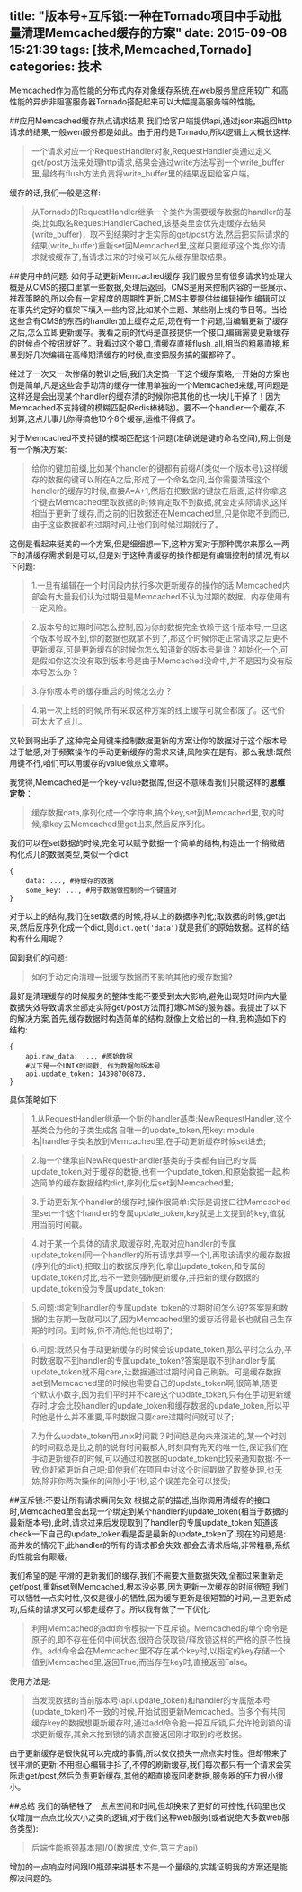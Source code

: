 title: "版本号+互斥锁:一种在Tornado项目中手动批量清理Memcached缓存的方案"
date: 2015-09-08 15:21:39
tags: [技术,Memcached,Tornado]
categories: 技术
---

Memcached作为高性能的分布式内存对象缓存系统,在web服务里应用较广,和高性能的异步非阻塞服务器Tornado搭配起来可以大幅提高服务端的性能。

##应用Memcached缓存热点请求结果
我们给客户端提供api,通过json来返回http请求的结果,一般wen服务都是如此。由于用的是Tornado,所以逻辑上大概长这样:

>一个请求对应一个RequestHandler对象,RequestHandler类通过定义get/post方法来处理http请求,结果会通过write方法写到一个write_buffer里,最终有flush方法负责将write_buffer里的结果返回给客户端。

缓存的话,我们一般是这样:

>从Tornado的RequestHandler继承一个类作为需要缓存数据的handler的基类,比如取名RequestHandlerCached,该基类里会优先走缓存去结果(write_buffer)，取不到结果时才走实际的get/post方法,然后把实际请求的结果(write_buffer)重新set回Memcached里,这样只要继承这个类,你的请求就被缓存了,当请求过来的时候可以先从缓存里取结果。

##使用中的问题: 如何手动更新Memcached缓存
我们服务里有很多请求的处理大概是从CMS的接口里拿一些数据,处理后返回。CMS是用来控制内容的一些展示、推荐策略的,所以会有一定程度的周期性更新,CMS主要提供给编辑操作,编辑可以在事先约定好的框架下填入一些内容,比如某个主题、某些刚上线的节目等。当给这些含有CMS的东西的handler加上缓存之后,现在有一个问题,当编辑更新了缓存之后,怎么立即更新缓存。我看之前的代码是直接提供一个接口,编辑需要更新缓存的时候点个按钮就好了。我看过这个接口,清缓存直接flush_all,相当的粗暴直接,粗暴到好几次编辑在高峰期清缓存的时候,直接把服务搞的蛋都碎了。

经过了一次又一次惨痛的教训之后,我们决定搞一下这个缓存策略,一开始的方案也倒是简单,凡是这些会手动清的缓存一律用单独的一个Memcached来缓,可问题是这样还是会出现某个handler的缓存清的时候你把其他的也一块儿干掉了！因为Memcached不支持键的模糊匹配(Redis棒棒哒)。要不一个handler一个缓存,不划算,这点儿事儿你得搞他10个8个缓存,运维不得疯了。

对于Memcached不支持键的模糊匹配这个问题(准确说是键的命名空间),网上倒是有一个解决方案:

>给你的键加前缀,比如某个handler的键都有前缀A(类似一个版本号),这样缓存的数据的键可以附在A之后,形成了一个命名空间,当你需要清理这个handler的缓存的时候,直接A=A+1,然后在把数据的键放在后面,这样你拿这个键去Memcached里取数据的时候肯定取不到数据,就会走实际请求,这样相当于更新了缓存,而之前的旧数据还在Memcached里,只是你取不到而已,由于这些数据都有过期时间,让他们到时候过期就行了。

这倒是看起来挺美的一个方案,但是细细想一下,这种方案对于那种偶尔来那么一两下的清缓存需求倒是可以,但是对于这种清缓存的操作都是有编辑控制的情况,有以下问题:

>1.一旦有编辑在一个时间段内执行多次更新缓存的操作的话,Memcached内部会有大量我们认为过期但是Memcached不认为过期的数据。内存使用有一定风险。

>2.版本号的过期时间怎么控制,因为你的数据完全依赖于这个版本号,一旦这个版本号取不到,你的数据也就拿不到了,那这个时候你走正常请求之后更不更新缓存,可是更新缓存的时候你怎么知道新的版本号是谁？初始化一个,可是假如你这次没有取到版本号是由于Memcached没命中,并不是因为没有版本号怎么办？

>3.存你版本号的缓存重启的时候怎么办？

>4.第一次上线的时候,所有采取这种方案的线上缓存可就全都废了。这代价可太大了点儿。

又轮到哥出手了,这种完全用键来控制数据更新的方案让你的数据对于这个版本号过于敏感,对于频繁操作的手动更新缓存的需求来讲,风险实在是有。那么我想:既然用键不行,咱们可以用缓存的value做点文章啊。

我觉得,Memcached是一个key-value数据库,但这不意味着我们只能这样的**思维定势**：

>缓存数据data,序列化成一个字符串,搞个key,set到Memcached里,取的时候,拿key去Memcached里get出来,然后反序列化。

我们可以在set数据的时候,完全可以赋予数据一个简单的结构,构造出一个稍微结构化点儿的数据类型,类似一个dict:
    
    {
        data: ..., #待缓存的数据
        some_key: ..., #用于数据做控制的一个键值对
    }

对于以上的结构,我们在set数据的时候,将以上的数据序列化;取数据的时候,get出来,然后反序列化成一个dict,则`dict.get('data')`就是我们的原始数据。这样的结构有什么用呢？

回到我们的问题:

>如何手动定向清理一批缓存数据而不影响其他的缓存数据?

最好是清理缓存的时候服务的整体性能不要受到太大影响,避免出现短时间内大量数据失效导致请求全部走实际get/post方法而打爆CMS的服务器。我提出了以下的解决方案,首先,缓存数据时构造简单的结构,就像上文给出的一样,我构造如下的结构:
    
    {
        api.raw_data: ..., #原始数据
        #以下是一个UNIX时间戳, 作为数据的版本号
        api.update_token: 14398700873,
    }

具体策略如下:

>1.从RequestHandler继承一个新的handler基类:NewRequestHandler,这个基类会为他的子类生成各自唯一的update_token,用key: module名|handler子类名放到Memcached里,在手动更新缓存时候set进去;

>2.每一个继承自NewRequestHandler基类的子类都有自己的专属update_token,对于缓存的数据,也有一个update_token,和原始数据一起,构造简单的缓存数据结构dict,序列化后set到Memcached里;

>3.手动更新某个handler的缓存时,操作很简单:实际是调接口往Memcached里set一个这个handler的专属update_token,key就是上文提到的key,值就用当前时间戳。

>4.对于某一个具体的请求,取缓存时,先取对应handler的专属update_token(同一个handler的所有请求共享一个),再取该请求的缓存数据(序列化的dict),把取出的数据反序列化,拿出update_token,和专属的update_token对比,若不一致则强制更新缓存,并把新的缓存数据的update_token设为专属update_token;

>5.问题:绑定到handler的专属update_token的过期时间怎么设?答案是和数据的生存期一致就可以了,因为Memcached里的缓存活得最长也就自己生存期的时间。到时候,你不清他,他也过期了;

>6.问题:既然只有手动更新缓存的时候会设update_token,那么平时怎么办,平时数据取不到handler的专属update_token?答案是取不到handler专属update_token就不用care,让数据通过过期时间自己刷新。可是缓存数据set到Memcached里的时候也需要自己的update_token啊,很简单,随便一个默认小数字,因为我们平时并不care这个update_token,只有在手动更新缓存时,才会比较handler的update_token和缓存数据的update_token,所以平时他是什么并不重要,平时数据只要care过期时间就可以了;

>7.为什么update_token用unix时间戳？时间总是向未来演进的,某一个时刻的时间戳总是比之前的说有时间戳都大,时刻具有先天的唯一性,保证我们在手动更新缓存的时候,可以通过和数据的update_token比较来通知数据:不一致,你赶紧更新自己吧;即使我们在项目中对这个时间戳做了取整处理,也无妨,除非你两次操作的间隙小于1秒,这个误差完全可以接受;

##互斥锁:不要让所有请求瞬间失效
根据之前的描述,当你调用清缓存的接口时,Memcached里会出现一个绑定到某个handler的update_token(相当于数据的最新版本号),此时,请求过来后发现取到了handler的专属update_token,知道该check一下自己的update_token看是否是最新的update_token了,现在的问题是:高并发的情况下,此handler的所有的请求都会失效,都会去请求后端,非常粗暴,系统的性能会有颠簸。

我们希望的是:平滑的更新我们的缓存,我们不需要大量数据失效,全都过来重新走get/post,重新set到Memcached,根本没必要,因为更新一次缓存的时间很短,我们可以牺牲一点实时性,仅仅是很小的牺牲,因为缓存更新是很短暂的时间,一旦更新成功,后续的请求又可以都走缓存了。所以我有做了一下优化:

>利用Memcached的add命令模拟一下互斥锁。Memcached的单个命令是原子的,即不存在任何中间状态,很符合获取锁/释放锁这样的严格的原子性操作。add命令会在Memcached里不存在某个key时,以指定的key存储一个值到Memcached里,返回True;而当存在key时,直接返回False。

使用方法是:

>当发现数据的当前版本号(api.update_token)和handler的专属版本号(update_token)不一致的时候,开始试图更新Memcached。当多个有共同缓存key的数据想更新缓存时,通过add命令抢一把互斥锁,只允许抢到锁的请求更新缓存,其余未抢到锁的请求直接返回刚才取到的老数据。

由于更新缓存是很快就可以完成的事情,所以仅仅损失一点点实时性。但却带来了很平滑的更新:不用担心编辑手抖了,不停的刷新缓存,我们每次都只有一个请求会实际走get/post,然后负责更新缓存,其他的都直接返回老数据,服务器的压力很小很小。

##总结
我们的确牺牲了一点点空间和时间,但却换来了更好的可控性,代码里也仅仅增加一点点比较大小之类的逻辑,对于我们这种web服务(或者说绝大多数web服务类型):

>后端性能瓶颈基本是I/O(数据库,文件,第三方api)

增加的一点响应时间跟IO瓶颈来讲基本不是一个量级的,实践证明我的方案还是能解决问题的。
